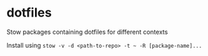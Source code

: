 # dotfiles
Stow packages containing dotfiles for different contexts

Install using `stow -v -d <path-to-repo> -t ~ -R [package-name]...`
